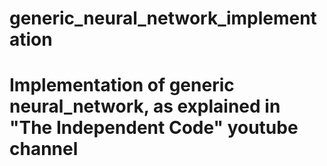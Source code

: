 # generic_neural_network_implementation
# Implementation of generic neural_network, as explained in "The Independent Code" youtube channel
